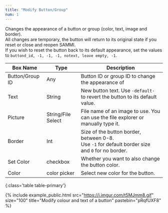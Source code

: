 ```yaml
---
title: "Modify Button/Group"
num: 1
---
```


Changes the appearance of a button or group (color, text, image and border).\
All changes are temporary, the button will return to its original state if you reset or close and reopen SAMMI.\
If you wish to reset the button back to its default appearance, set the values to `buttond_id, -1, -1, -1, notext, leave empty, -1`.

| Box Name | Type | Description 
|-------|--------|--------
|Button/Group ID|	Any| Button ID or group ID to change the appearance of
|Text	|String| New button text. Use `-default-` to revert the button to its default value.
|Picture| String/File Select|	File name of an image to use. You can use the file explorer or manually type it.
|Border|Int	|Size of the button border, between 0-8. <br/> Use `-1` for default border size and `0` for no border.
|Set Color|checkbox|Whether you want to also change the button color.
|Color|color picker|Select new color for the button.
{:class='table table-primary'}

{% include example_public.html src="https://i.imgur.com/t5MJmm8.gif" size="100" title="Modify colour and text of a button" pastebin="pRqfUXF8" %}








